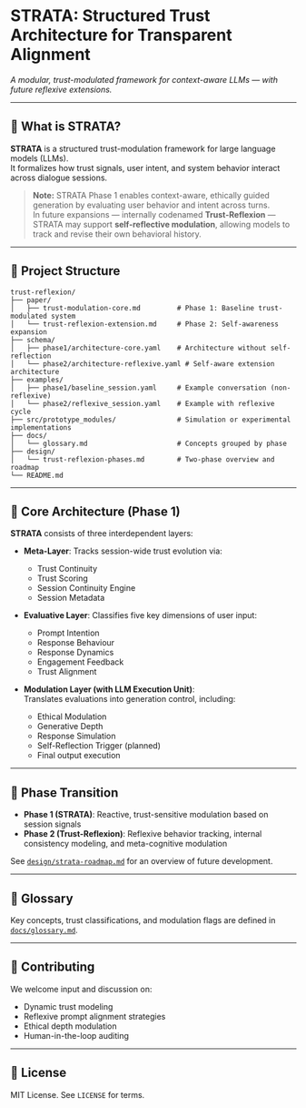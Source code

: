 # STRATA: Structured Trust Architecture for Transparent Alignment

*A modular, trust-modulated framework for context-aware LLMs — with future reflexive extensions.*

---

## 🧠 What is STRATA?

**STRATA** is a structured trust-modulation framework for large language models (LLMs).  
It formalizes how trust signals, user intent, and system behavior interact across dialogue sessions.

> **Note:** STRATA Phase 1 enables context-aware, ethically guided generation by evaluating user behavior and intent across turns.  
> In future expansions — internally codenamed **Trust-Reflexion** — STRATA may support **self-reflective modulation**, allowing models to track and revise their own behavioral history.

---

## 📁 Project Structure

```
trust-reflexion/
├── paper/
│   ├── trust-modulation-core.md         # Phase 1: Baseline trust-modulated system
│   └── trust-reflexion-extension.md     # Phase 2: Self-awareness expansion
├── schema/
│   ├── phase1/architecture-core.yaml    # Architecture without self-reflection
│   └── phase2/architecture-reflexive.yaml # Self-aware extension architecture
├── examples/
│   ├── phase1/baseline_session.yaml     # Example conversation (non-reflexive)
│   └── phase2/reflexive_session.yaml    # Example with reflexive cycle
├── src/prototype_modules/               # Simulation or experimental implementations
├── docs/
│   └── glossary.md                      # Concepts grouped by phase
├── design/
│   └── trust-reflexion-phases.md        # Two-phase overview and roadmap
└── README.md
```


---

## 🧩 Core Architecture (Phase 1)

**STRATA** consists of three interdependent layers:

- **Meta-Layer**: Tracks session-wide trust evolution via:
  - Trust Continuity
  - Trust Scoring
  - Session Continuity Engine
  - Session Metadata

- **Evaluative Layer**: Classifies five key dimensions of user input:
  - Prompt Intention
  - Response Behaviour
  - Response Dynamics
  - Engagement Feedback
  - Trust Alignment

- **Modulation Layer (with LLM Execution Unit)**:  
  Translates evaluations into generation control, including:
  - Ethical Modulation
  - Generative Depth
  - Response Simulation
  - Self-Reflection Trigger (planned)
  - Final output execution

---

## 🔄 Phase Transition

- **Phase 1 (STRATA)**: Reactive, trust-sensitive modulation based on session signals
- **Phase 2 (Trust-Reflexion)**: Reflexive behavior tracking, internal consistency modeling, and meta-cognitive modulation

See [`design/strata-roadmap.md`](design/strata-roadmap.md) for an overview of future development.

---

## 📖 Glossary

Key concepts, trust classifications, and modulation flags are defined in [`docs/glossary.md`](docs/glossary.md).

---

## 🤝 Contributing

We welcome input and discussion on:
- Dynamic trust modeling  
- Reflexive prompt alignment strategies  
- Ethical depth modulation  
- Human-in-the-loop auditing

---

## 📜 License

MIT License. See `LICENSE` for terms.